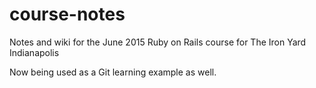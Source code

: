 # course-notes
Notes and wiki for the June 2015 Ruby on Rails course for The Iron Yard Indianapolis

Now being used as a Git learning example as well.
